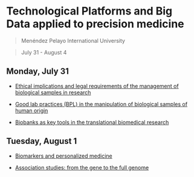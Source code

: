 # Technological Platforms and Big Data applied to precision medicine

> Menéndez Pelayo International University

> July 31 - August 4


## Monday, July 31

- [Ethical implications and legal requirements of the management of biological samples in research](01_ethical_implications.md)

- [Good lab practices (BPL) in the manipulation of biological samples of human origin](02_good_lab_practices.md)

- [Biobanks as key tools in the translational biomedical research](03_translational_biobanks.md)

## Tuesday, August 1

- [Biomarkers and personalized medicine](04_biomarkers.md)

- [Association studies: from the gene to the full genome](05_association_studies.md)
